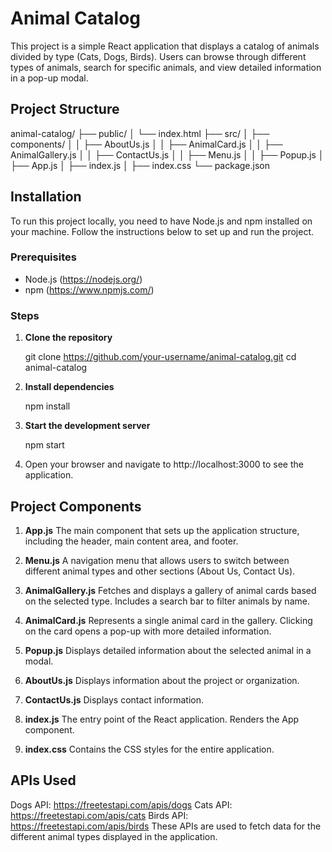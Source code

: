 
# Animal Catalog

This project is a simple React application that displays a catalog of animals divided by type (Cats, Dogs, Birds). Users can browse through different types of animals, search for specific animals, and view detailed information in a pop-up modal.

## Project Structure

animal-catalog/
├── public/
│ └── index.html
├── src/
│ ├── components/
│ │ ├── AboutUs.js
│ │ ├── AnimalCard.js
│ │ ├── AnimalGallery.js
│ │ ├── ContactUs.js
│ │ ├── Menu.js
│ │ ├── Popup.js
│ ├── App.js
│ ├── index.js
│ ├── index.css
└── package.json



## Installation

To run this project locally, you need to have Node.js and npm installed on your machine. Follow the instructions below to set up and run the project.

### Prerequisites

- Node.js (https://nodejs.org/)
- npm (https://www.npmjs.com/)

### Steps

1. **Clone the repository**
   
   git clone https://github.com/your-username/animal-catalog.git
   cd animal-catalog


2. **Install dependencies**
   
     npm install

4. **Start the development server**
   
    npm start
   
5. Open your browser and navigate to http://localhost:3000 to see the application.


## Project Components
1. **App.js**
The main component that sets up the application structure, including the header, main content area, and footer.

2. **Menu.js**
A navigation menu that allows users to switch between different animal types and other sections (About Us, Contact Us).

3. **AnimalGallery.js**
Fetches and displays a gallery of animal cards based on the selected type. Includes a search bar to filter animals by name.

4. **AnimalCard.js**
Represents a single animal card in the gallery. Clicking on the card opens a pop-up with more detailed information.

5. **Popup.js**
Displays detailed information about the selected animal in a modal.

6. **AboutUs.js**
Displays information about the project or organization.

7. **ContactUs.js**
Displays contact information.

8. **index.js**
The entry point of the React application. Renders the App component.

9. **index.css**
Contains the CSS styles for the entire application.

## APIs Used
Dogs API: https://freetestapi.com/apis/dogs
Cats API: https://freetestapi.com/apis/cats
Birds API: https://freetestapi.com/apis/birds
These APIs are used to fetch data for the different animal types displayed in the application.

